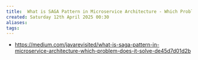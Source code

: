 ```yaml
---
title:  What is SAGA Pattern in Microservice Architecture - Which Problem does it solve
created: Saturday 12th April 2025 00:30
aliases: 
tags: 
---
```

- https://medium.com/javarevisited/what-is-saga-pattern-in-microservice-architecture-which-problem-does-it-solve-de45d7d01d2b